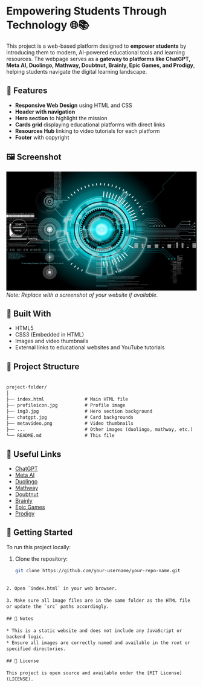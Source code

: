
# Empowering Students Through Technology 🌐📚

This project is a web-based platform designed to **empower students** by introducing them to modern, AI-powered educational tools and learning resources. The webpage serves as a **gateway to platforms like ChatGPT, Meta AI, Duolingo, Mathway, Doubtnut, Brainly, Epic Games, and Prodigy**, helping students navigate the digital learning landscape.

## 🌟 Features

- **Responsive Web Design** using HTML and CSS
- **Header with navigation**
- **Hero section** to highlight the mission
- **Cards grid** displaying educational platforms with direct links
- **Resources Hub** linking to video tutorials for each platform
- **Footer** with copyright

## 🖼️ Screenshot

![screenshot](img3.jpg)  
*Note: Replace with a screenshot of your website if available.*

## 🧱 Built With

- HTML5
- CSS3 (Embedded in HTML)
- Images and video thumbnails
- External links to educational websites and YouTube tutorials

## 📁 Project Structure

```

project-folder/
│
├── index.html               # Main HTML file
├── profileicon.jpg          # Profile image
├── img3.jpg                 # Hero section background
├── chatgpt.jpg              # Card backgrounds
├── metavideo.png            # Video thumbnails
├── ...                      # Other images (duolingo, mathway, etc.)
└── README.md                # This file

````

## 🔗 Useful Links

- [ChatGPT](https://chatgpt.com/)
- [Meta AI](https://www.meta.ai/)
- [Duolingo](https://www.duolingo.com/)
- [Mathway](https://www.mathway.com/Algebra)
- [Doubtnut](https://www.doubtnut.com/)
- [Brainly](https://brainly.in/)
- [Epic Games](https://www.epicgames.com/)
- [Prodigy](https://sso.prodigygame.com/)

## 🚀 Getting Started

To run this project locally:

1. Clone the repository:
   ```bash
   git clone https://github.com/your-username/your-repo-name.git
````

2. Open `index.html` in your web browser.

3. Make sure all image files are in the same folder as the HTML file or update the `src` paths accordingly.

## 📌 Notes

* This is a static website and does not include any JavaScript or backend logic.
* Ensure all images are correctly named and available in the root or specified directories.

## 📜 License

This project is open source and available under the [MIT License](LICENSE).


